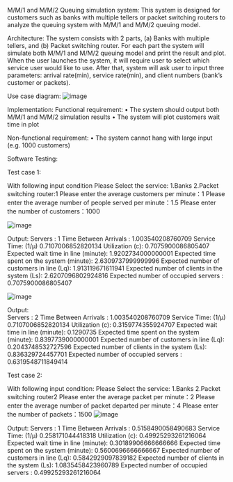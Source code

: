 M/M/1 and M/M/2 Queuing simulation system:
This system is designed for customers such as banks with multiple tellers or packet switching routers to analyze the queuing system with M/M/1 and M/M/2 queuing model.

Architecture:
The system consists with 2 parts, (a) Banks with multiple tellers, and (b) Packet switching router. For each part the system will simulate both M/M/1 and M/M/2 queuing model and print the result and plot. When the user launches the system, it will require user to select which service user would like to use. After that, system will ask user to input three parameters: arrival rate(min), service rate(min), and client numbers (bank’s customer or packets).

Use case diagram:
![image](https://user-images.githubusercontent.com/93003662/146613297-ec15d690-3098-4ed8-885a-de084250b134.png)


Implementation:
Functional requirement:
•	The system should output both M/M/1 and M/M/2 simulation results
•	The system will plot customers wait time in plot

Non-functional requirement:
•	The system cannot hang with large input (e.g. 1000 customers)

Software Testing:

Test case 1:

With following input condition
Please Select the service: 1.Banks 2.Packet switching router:1
Please enter the average customers per minute：1
Please enter the average number of people served per minute：1.5
Please enter the number of customers：1000

 ![image](https://user-images.githubusercontent.com/93003662/146613014-af1f75a7-3c1b-4582-bf02-2bcd9404b944.png)
 
 Output:
 Servers : 1
 Time Between Arrivals :  1.003540208760709 
 Service Time: (1/µ) 0.7107006852820134
 Utilization (c):  0.7075900086805407
 Expected wait time in line (minute): 1.9202734000000001
 Expected time spent on the system (minute): 2.6309737999999996 
 Expected number of customers in line (Lq): 1.913119671611941
 Expected number of clients in the system (Ls): 2.6207096802924816 
 Expected number of occupied servers : 0.7075900086805407
 
 ![image](https://user-images.githubusercontent.com/93003662/146612996-ca93b228-42e4-4e84-a248-cf13e48803b8.png)
 
 Output:  
 Servers : 2 
 Time Between Arrivals :  1.003540208760709 
 Service Time: (1/µ) 0.7107006852820134 
 Utilization (c):  0.3159774355924707 
 Expected wait time in line (minute): 0.1290735 
 Expected time spent on the system (minute): 0.8397739000000001 
 Expected number of customers in line (Lq): 0.2043748532727596 
 Expected number of clients in the system (Ls): 0.836329724457701 
 Expected number of occupied servers : 0.6319548711849414


Test case 2:

With following input condition:
Please Select the service: 1.Banks 2.Packet switching router2
Please enter the average packet per minute：2
Please enter the average number of packet departed per minute：4
Please enter the number of packets：1500
![image](https://user-images.githubusercontent.com/93003662/146614108-0b9e0cbd-eab4-44e5-9658-7d601d76c6b6.png)

Output: 
 Servers : 1 
 Time Between Arrivals :  0.5158490058490683 
 Service Time: (1/µ) 0.258171044418318 
 Utilization (c):  0.49925293261216064 
 Expected wait time in line (minute): 0.30189906666666666 
 Expected time spent on the system (minute): 0.5600696666666667 
 Expected number of customers in line (Lq): 0.5842929097839182 
 Expected number of clients in the system (Ls): 1.0835458423960789 
 Expected number of occupied servers : 0.49925293261216064



